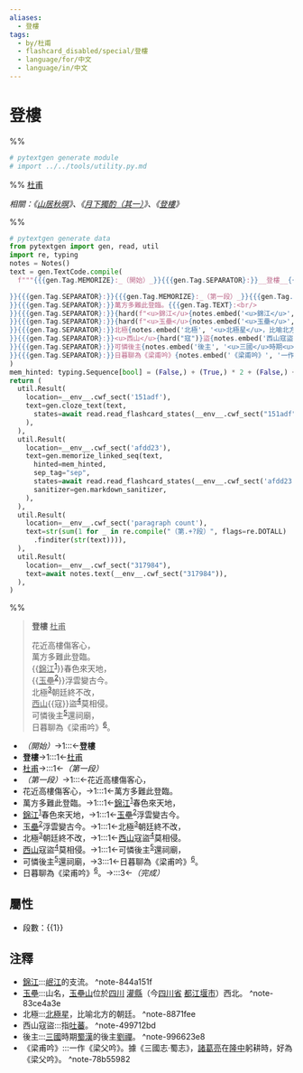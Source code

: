 ```yaml
---
aliases:
  - 登樓
tags:
  - by/杜甫
  - flashcard_disabled/special/登樓
  - language/for/中文
  - language/in/中文
---
```


# 登樓

%%

```Python
# pytextgen generate module
# import ../../tools/utility.py.md
```

%%
<u>杜甫</u>

_相關：《[山居秋暝](山居秋暝.md)》、《[月下獨酌（其一）](月下獨酌（其一）.md)》、《[登樓](登樓.md)》_

%%

```Python
# pytextgen generate data
from pytextgen import gen, read, util
import re, typing
notes = Notes()
text = gen.TextCode.compile(
  f"""{{{gen.Tag.MEMORIZE}:_（開始）_}}{{{gen.Tag.SEPARATOR}:}}__登樓__{{{gen.Tag.TEXT}: }}{{{gen.Tag.SEPARATOR}:}}<u>杜甫</u>{{{gen.Tag.TEXT}:

}}{{{gen.Tag.SEPARATOR}:}}{{{gen.Tag.MEMORIZE}:_（第一段）_}}{{{gen.Tag.SEPARATOR}:}}花近高樓傷客心，{{{gen.Tag.TEXT}:<br/>
}}{{{gen.Tag.SEPARATOR}:}}萬方多難此登臨。{{{gen.Tag.TEXT}:<br/>
}}{{{gen.Tag.SEPARATOR}:}}{hard(f"<u>錦江</u>{notes.embed('<u>錦江</u>', '<u>岷江</u>的支流。')}")}春色來天地，{{{gen.Tag.TEXT}:<br/>
}}{{{gen.Tag.SEPARATOR}:}}{hard(f"<u>玉壘</u>{notes.embed('<u>玉壘</u>', '山名，<u>玉壘山</u>位於<u>四川</u>&nbsp;<u>灌縣</u>（今<u>四川省</u>&nbsp;<u>都江堰市</u>）西北。')}")}浮雲變古今。{{{gen.Tag.TEXT}:<br/>
}}{{{gen.Tag.SEPARATOR}:}}北極{notes.embed('北極', '<u>北極星</u>，比喻北方的朝廷。')}朝廷終不改，{{{gen.Tag.TEXT}:<br/>
}}{{{gen.Tag.SEPARATOR}:}}<u>西山</u>{hard("寇")}盜{notes.embed('西山寇盜', '指<u>吐蕃</u>。')}莫相侵。{{{gen.Tag.TEXT}:<br/>
}}{{{gen.Tag.SEPARATOR}:}}可憐後主{notes.embed('後主', '<u>三國</u>時期<u>蜀漢</u>的後主<u>劉禪</u>。')}還祠廟，{{{gen.Tag.TEXT}:<br/>
}}{{{gen.Tag.SEPARATOR}:}}日暮聊為《梁甫吟》{notes.embed('《梁甫吟》', '一作《梁父吟》。據《三國志‧蜀志》，<u>諸葛亮</u>在<u>隆中</u>躬耕時，好為《梁父吟》。')}。{{{gen.Tag.SEPARATOR}:}}{{{gen.Tag.MEMORIZE}:_（完成）_}}"""
)
mem_hinted: typing.Sequence[bool] = (False,) + (True,) * 2 + (False,) + (True,) * 8 + (False,)
return (
  util.Result(
    location=__env__.cwf_sect('151adf'),
    text=gen.cloze_text(text,
      states=await read.read_flashcard_states(__env__.cwf_sect("151adf")),
    ),
  ),
  util.Result(
    location=__env__.cwf_sect('afdd23'),
    text=gen.memorize_linked_seq(text,
      hinted=mem_hinted,
      sep_tag="sep",
      states=await read.read_flashcard_states(__env__.cwf_sect('afdd23')),
      sanitizer=gen.markdown_sanitizer,
    ),
  ),
  util.Result(
    location=__env__.cwf_sect('paragraph count'),
    text=str(sum(1 for _ in re.compile("（第.+?段）", flags=re.DOTALL)
      .finditer(str(text)))),
  ),
  util.Result(
    location=__env__.cwf_sect("317984"),
    text=await notes.text(__env__.cwf_sect("317984")),
  ),
)
```

%%

<!--pytextgen generate section="151adf"--><!-- The following content is generated at 2023-03-09T17:22:17.932214+08:00. Any edits will be overridden! -->

> __登樓__ <u>杜甫</u>
>
> 花近高樓傷客心，<br/>
> 萬方多難此登臨。<br/>
> {{<u>錦江</u><sup>[1](#^note-844a151f)</sup>}}春色來天地，<br/>
> {{<u>玉壘</u><sup>[2](#^note-83ce4a3e)</sup>}}浮雲變古今。<br/>
> 北極<sup>[3](#^note-8871fee)</sup>朝廷終不改，<br/>
> <u>西山</u>{{寇}}盜<sup>[4](#^note-499712bd)</sup>莫相侵。<br/>
> 可憐後主<sup>[5](#^note-996623e8)</sup>還祠廟，<br/>
> 日暮聊為《梁甫吟》<sup>[6](#^note-78b55982)</sup>。

<!--/pytextgen-->

<!--pytextgen generate section="afdd23"--><!-- The following content is generated at 2024-01-04T20:17:58.037840+08:00. Any edits will be overridden! -->

- _（開始）_→1:::←__登樓__
- __登樓__→1:::1←<u>杜甫</u>
- <u>杜甫</u>→:::1←_（第一段）_
- _（第一段）_→1:::←花近高樓傷客心，
- 花近高樓傷客心，→1:::1←萬方多難此登臨。
- 萬方多難此登臨。→1:::1←<u>錦江</u><sup>[1](#^note-844a151f)</sup>春色來天地，
- <u>錦江</u><sup>[1](#^note-844a151f)</sup>春色來天地，→1:::1←<u>玉壘</u><sup>[2](#^note-83ce4a3e)</sup>浮雲變古今。
- <u>玉壘</u><sup>[2](#^note-83ce4a3e)</sup>浮雲變古今。→1:::1←北極<sup>[3](#^note-8871fee)</sup>朝廷終不改，
- 北極<sup>[3](#^note-8871fee)</sup>朝廷終不改，→1:::1←<u>西山</u>寇盜<sup>[4](#^note-499712bd)</sup>莫相侵。
- <u>西山</u>寇盜<sup>[4](#^note-499712bd)</sup>莫相侵。→1:::1←可憐後主<sup>[5](#^note-996623e8)</sup>還祠廟，
- 可憐後主<sup>[5](#^note-996623e8)</sup>還祠廟，→3:::1←日暮聊為《梁甫吟》<sup>[6](#^note-78b55982)</sup>。
- 日暮聊為《梁甫吟》<sup>[6](#^note-78b55982)</sup>。→:::3←_（完成）_

<!--/pytextgen-->

## 屬性

- 段數：{{<!--pytextgen generate section="paragraph count"--><!-- The following content is generated at 2023-03-01T01:11:58.424419+08:00. Any edits will be overridden! -->1<!--/pytextgen-->}}

## 注釋

<!--pytextgen generate section="317984"--><!-- The following content is generated at 2024-01-04T20:17:57.962386+08:00. Any edits will be overridden! -->

- <u>錦江</u>:::<u>岷江</u>的支流。 <a id="^note-844a151f"></a>^note-844a151f
- <u>玉壘</u>:::山名，<u>玉壘山</u>位於<u>四川</u>&nbsp;<u>灌縣</u>（今<u>四川省</u>&nbsp;<u>都江堰市</u>）西北。 <a id="^note-83ce4a3e"></a>^note-83ce4a3e
- 北極:::<u>北極星</u>，比喻北方的朝廷。 <a id="^note-8871fee"></a>^note-8871fee
- 西山寇盜:::指<u>吐蕃</u>。 <a id="^note-499712bd"></a>^note-499712bd
- 後主:::<u>三國</u>時期<u>蜀漢</u>的後主<u>劉禪</u>。 <a id="^note-996623e8"></a>^note-996623e8
- 《梁甫吟》:::一作《梁父吟》。據《三國志‧蜀志》，<u>諸葛亮</u>在<u>隆中</u>躬耕時，好為《梁父吟》。 <a id="^note-78b55982"></a>^note-78b55982

<!--/pytextgen-->
